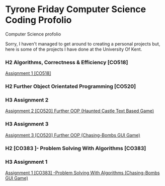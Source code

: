 # Tyrone Friday Computer Science Coding Profolio
Computer Science  profolio

Sorry, I haven't managed to get around to creating a personal projects but, here is some of the projects I have done at the University  Of Kent.

 ### H2  Algorithms, Correctness & Efficiency [CO518]
[Assignment 1 [CO518]](https://github.com/TyroneKF/A1-Algorithms-Correctness-Efficiency-CO518-)

### H2  Further Object Orientated Programming [CO520] 
### H3 Assignment 2
[Assignment 2 [CO520] Further OOP (Haunted Castle  Text Based Game)](https://github.com/TyroneKF/A2-Further-OOP-CO320-)

### H3 Assignment 3 
[Assignment 3 [CO520] Further OOP (Chasing-Bombs GUI Game)](https://github.com/TyroneKF/A3---Further-Object-Orientated-Programming-CO520-)

### H2 [CO383 ]- Problem Solving With Algorithms [CO383]
### H3 Assignment 1 
[Assignment 1 [CO383] -Problem Solving With Algorithms   (Chasing-Bombs GUI Game)](https://github.com/TyroneKF/A3---Further-Object-Orientated-Programming-CO520-)               
